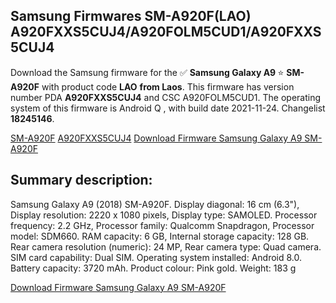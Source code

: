<h2>Samsung Firmwares SM-A920F(LAO) A920FXXS5CUJ4/A920FOLM5CUD1/A920FXXS5CUJ4</h2>
Download the Samsung firmware for the ✅ <strong>Samsung Galaxy A9 </strong> ⭐ <strong>SM-A920F</strong> with product code <strong>LAO</strong> <strong> from Laos</strong>. This firmware has version number PDA <strong>A920FXXS5CUJ4</strong> and CSC A920FOLM5CUD1. The operating system of this firmware is Android Q , with build date 2021-11-24. Changelist <strong>18245146</strong>.


[SM-A920F](https://samfirm.shop/samsung/model/SM-A920F)
[A920FXXS5CUJ4](https://samfirm.shop/samsung/pda/A920FXXS5CUJ4)
[Download Firmware Samsung Galaxy A9 SM-A920F](https://samfirm.shop/samsung/firmware/477557)
<h2>Summary description:</h2>
<p>Samsung Galaxy A9 (2018) SM-A920F. Display diagonal: 16 cm (6.3"), Display resolution: 2220 x 1080 pixels, Display type: SAMOLED. Processor frequency: 2.2 GHz, Processor family: Qualcomm Snapdragon, Processor model: SDM660. RAM capacity: 6 GB, Internal storage capacity: 128 GB. Rear camera resolution (numeric): 24 MP, Rear camera type: Quad camera. SIM card capability: Dual SIM. Operating system installed: Android 8.0. Battery capacity: 3720 mAh. Product colour: Pink gold. Weight: 183 g</p>


[Download Firmware Samsung Galaxy A9 SM-A920F](https://samfirm.shop/samsung/firmware/477557)
